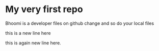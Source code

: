 # My very first repo
Bhoomi is a developer files on github change and so do your local files

this is a new line here

this is again new line here.

